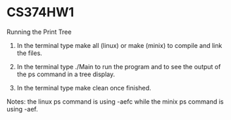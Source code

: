CS374HW1
========

Running the Print Tree

1. In the terminal type make all (linux) or make (minix) to compile and link the files.

2. In the terminal type ./Main to run the program and to see the output of the ps command in a tree display.

3. In the terminal type make clean once finished.

Notes: the linux ps command is using -aefc while the minix ps command is using -aef. 


